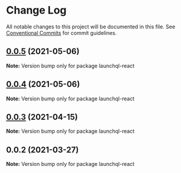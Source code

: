 # Change Log

All notable changes to this project will be documented in this file.
See [Conventional Commits](https://conventionalcommits.org) for commit guidelines.

## [0.0.5](https://github.com/launchql/launchql-gen/compare/launchql-react@0.0.4...launchql-react@0.0.5) (2021-05-06)

**Note:** Version bump only for package launchql-react





## [0.0.4](https://github.com/launchql/launchql-gen/compare/launchql-react@0.0.3...launchql-react@0.0.4) (2021-05-06)

**Note:** Version bump only for package launchql-react





## [0.0.3](https://github.com/launchql/launchql-gen/compare/launchql-react@0.0.2...launchql-react@0.0.3) (2021-04-15)

**Note:** Version bump only for package launchql-react





## 0.0.2 (2021-03-27)

**Note:** Version bump only for package launchql-react
